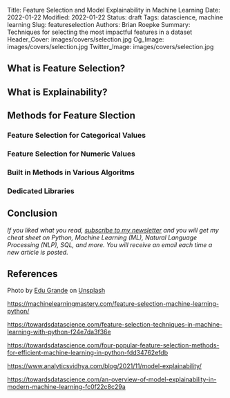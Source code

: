 Title: Feature Selection and Model Explainability in Machine Learning
Date: 2022-01-22
Modified: 2022-01-22
Status: draft
Tags: datascience, machine learning
Slug: featureselection
Authors: Brian Roepke
Summary: Techniques for selecting the most impactful features in a dataset
Header_Cover: images/covers/selection.jpg
Og_Image: images/covers/selection.jpg
Twitter_Image: images/covers/selection.jpg


## What is Feature Selection?


## What is Explainability?


## Methods for Feature Slection


### Feature Selection for Categorical Values


### Feature Selection for Numeric Values


### Built in Methods in Various Algoritms


### Dedicated Libraries


## Conclusion


*If you liked what you read, [subscribe to my newsletter](https://campaign.dataknowsall.com/subscribe) and you will get my cheat sheet on Python, Machine Learning (ML), Natural Language Processing (NLP), SQL, and more. You will receive an email each time a new article is posted.*

## References

Photo by <a href="https://unsplash.com/@edgr?utm_source=unsplash&utm_medium=referral&utm_content=creditCopyText">Edu Grande</a> on <a href="https://unsplash.com/s/photos/selection?utm_source=unsplash&utm_medium=referral&utm_content=creditCopyText">Unsplash</a>


https://machinelearningmastery.com/feature-selection-machine-learning-python/

https://towardsdatascience.com/feature-selection-techniques-in-machine-learning-with-python-f24e7da3f36e

https://towardsdatascience.com/four-popular-feature-selection-methods-for-efficient-machine-learning-in-python-fdd34762efdb

https://www.analyticsvidhya.com/blog/2021/11/model-explainability/

https://towardsdatascience.com/an-overview-of-model-explainability-in-modern-machine-learning-fc0f22c8c29a


